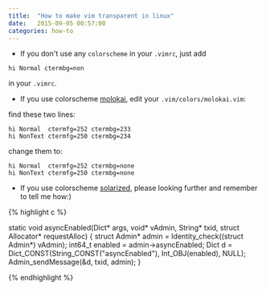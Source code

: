 ```yaml
---
title:  "How to make vim transparent in linux"
date:   2015-09-05 00:57:00
categories: how-to
---
```


* If you don't use any `colorscheme` in your `.vimrc`, just add 
```
hi Normal ctermbg=non
```
in your `.vimrc`.

* If you use colorscheme [molokai](https://github.com/tomasr/molokai), edit your `.vim/colors/molokai.vim`:

find these two lines:

```
hi Normal  ctermfg=252 ctermbg=233
hi NonText ctermfg=250 ctermbg=234
```

change them to:

```
hi Normal  ctermfg=252 ctermbg=none
hi NonText ctermfg=250 ctermbg=none
```

* If you use colorscheme [solarized](https://github.com/altercation/solarized), please looking further and remember to tell me how:)

{% highlight c %}

static void asyncEnabled(Dict* args, void* vAdmin, String* txid, struct Allocator* requestAlloc)
{
    struct Admin* admin = Identity_check((struct Admin*) vAdmin);
    int64_t enabled = admin->asyncEnabled;
    Dict d = Dict_CONST(String_CONST("asyncEnabled"), Int_OBJ(enabled), NULL);
    Admin_sendMessage(&d, txid, admin);
}

{% endhighlight %}
